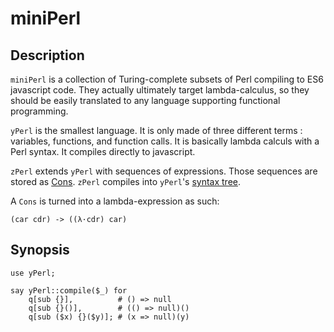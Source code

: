 miniPerl
========

## Description

`miniPerl` is a collection of Turing-complete subsets of Perl compiling to ES6
javascript code.  They actually ultimately target lambda-calculus, so they
should be easily translated to any language supporting functional programming.

`yPerl` is the smallest language.  It is only made of three different terms :
variables, functions, and function calls.  It is basically lambda calculs with
a Perl syntax.  It compiles directly to javascript.

`zPerl` extends `yPerl` with sequences of expressions.  Those sequences are
stored as [Cons](https://en.wikipedia.org/wiki/Cons).  `zPerl` compiles into
`yPerl`'s [syntax tree](https://en.wikipedia.org/wiki/Abstract_syntax_tree).

A `Cons` is turned into a lambda-expression as such:

    (car cdr) -> ((λ·cdr) car)

## Synopsis

```Perl6
use yPerl;

say yPerl::compile($_) for
    q[sub {}],          # () => null
    q[sub {}()],        # (() => null)()
    q[sub ($x) {}($y)]; # (x => null)(y)
```
    

    
